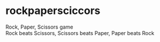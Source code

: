 # rockpapersciccors 
Rock, Paper, Scissors game  
Rock beats Scissors, Scissors beats Paper, Paper beats Rock
